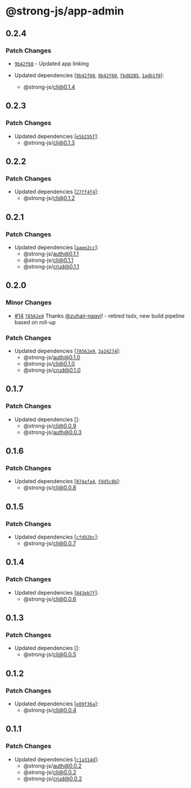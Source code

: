 # @strong-js/app-admin

## 0.2.4

### Patch Changes

- [`9b42f60`](https://github.com/strongly-labs/strong-js/commit/9b42f606dc08c2c7176e6a936d92bd282a21a189) - Updated app linking

- Updated dependencies [[`9b42f60`](https://github.com/strongly-labs/strong-js/commit/9b42f606dc08c2c7176e6a936d92bd282a21a189), [`9b42f60`](https://github.com/strongly-labs/strong-js/commit/9b42f606dc08c2c7176e6a936d92bd282a21a189), [`fbd8205`](https://github.com/strongly-labs/strong-js/commit/fbd820594fba97c440669ecbc530bddb0b2f6196), [`1adb1f0`](https://github.com/strongly-labs/strong-js/commit/1adb1f030303321e16a0abab6f5dc169b4cce98b)]:
  - @strong-js/cli@0.1.4

## 0.2.3

### Patch Changes

- Updated dependencies [[`e5b255f`](https://github.com/strongly-labs/strong-js/commit/e5b255f75756e5fe0e1c94ee4349cf22943628ca)]:
  - @strong-js/cli@0.1.3

## 0.2.2

### Patch Changes

- Updated dependencies [[`27ff4f4`](https://github.com/strongly-labs/strong-js/commit/27ff4f47e8393fceacc3ed22ece08e19ae1860a0)]:
  - @strong-js/cli@0.1.2

## 0.2.1

### Patch Changes

- Updated dependencies [[`aaee2cc`](https://github.com/strongly-labs/strong-js/commit/aaee2cc6c04f63f1673aabc2f3c72002728ddcaa)]:
  - @strong-js/auth@0.1.1
  - @strong-js/cli@0.1.1
  - @strong-js/crud@0.1.1

## 0.2.0

### Minor Changes

- [#14](https://github.com/strongly-labs/strong-js/pull/14) [`78562e9`](https://github.com/strongly-labs/strong-js/commit/78562e974a895c7dfe0c6f5765414edb34764802) Thanks [@zuhair-naqvi](https://github.com/zuhair-naqvi)! - retired tsdx, new build pipeline based on roll-up

### Patch Changes

- Updated dependencies [[`78562e9`](https://github.com/strongly-labs/strong-js/commit/78562e974a895c7dfe0c6f5765414edb34764802), [`3a24274`](https://github.com/strongly-labs/strong-js/commit/3a2427459089391820cb61a7396f5b1f789799ef)]:
  - @strong-js/auth@0.1.0
  - @strong-js/cli@0.1.0
  - @strong-js/crud@0.1.0

## 0.1.7

### Patch Changes

- Updated dependencies []:
  - @strong-js/cli@0.0.9
  - @strong-js/auth@0.0.3

## 0.1.6

### Patch Changes

- Updated dependencies [[`974afa4`](https://github.com/strongly-labs/strong-js/commit/974afa4784676ccd29ccf0966eee501dedaf2e60), [`fdd5c8b`](https://github.com/strongly-labs/strong-js/commit/fdd5c8bd623123c41ac21b52779f092d8863ce49)]:
  - @strong-js/cli@0.0.8

## 0.1.5

### Patch Changes

- Updated dependencies [[`cfd92bc`](https://github.com/strongly-labs/strong-js/commit/cfd92bc02ada56812e4892965475cc4a93db3820)]:
  - @strong-js/cli@0.0.7

## 0.1.4

### Patch Changes

- Updated dependencies [[`843eb7f`](https://github.com/strongly-labs/strong-js/commit/843eb7f5861f6be550966e6b05c3258bdd71f8ce)]:
  - @strong-js/cli@0.0.6

## 0.1.3

### Patch Changes

- Updated dependencies []:
  - @strong-js/cli@0.0.5

## 0.1.2

### Patch Changes

- Updated dependencies [[`e09f36a`](https://github.com/strongly-labs/strong-js/commit/e09f36a640bf3722c6ac971a004adddb3f86fd4c)]:
  - @strong-js/cli@0.0.4

## 0.1.1

### Patch Changes

- Updated dependencies [[`c1a314d`](https://github.com/strongly-labs/strongly/commit/c1a314daff85da271fba691f2619e210dda50f88)]:
  - @strong-js/auth@0.0.2
  - @strong-js/cli@0.0.2
  - @strong-js/crud@0.0.2
